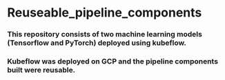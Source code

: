 # Reuseable_pipeline_components

### This repository consists of two machine learning models (Tensorflow and PyTorch) deployed using kubeflow.
### Kubeflow was deployed on GCP and the pipeline components built were reusable.
